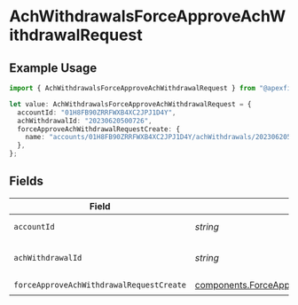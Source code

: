 # AchWithdrawalsForceApproveAchWithdrawalRequest

## Example Usage

```typescript
import { AchWithdrawalsForceApproveAchWithdrawalRequest } from "@apexfintechsolutions/ascend-sdk/models/operations";

let value: AchWithdrawalsForceApproveAchWithdrawalRequest = {
  accountId: "01H8FB90ZRRFWXB4XC2JPJ1D4Y",
  achWithdrawalId: "20230620500726",
  forceApproveAchWithdrawalRequestCreate: {
    name: "accounts/01H8FB90ZRRFWXB4XC2JPJ1D4Y/achWithdrawals/20230620500726",
  },
};
```

## Fields

| Field                                                                                                                  | Type                                                                                                                   | Required                                                                                                               | Description                                                                                                            | Example                                                                                                                |
| ---------------------------------------------------------------------------------------------------------------------- | ---------------------------------------------------------------------------------------------------------------------- | ---------------------------------------------------------------------------------------------------------------------- | ---------------------------------------------------------------------------------------------------------------------- | ---------------------------------------------------------------------------------------------------------------------- |
| `accountId`                                                                                                            | *string*                                                                                                               | :heavy_check_mark:                                                                                                     | The account id.                                                                                                        | 01H8FB90ZRRFWXB4XC2JPJ1D4Y                                                                                             |
| `achWithdrawalId`                                                                                                      | *string*                                                                                                               | :heavy_check_mark:                                                                                                     | The achWithdrawal id.                                                                                                  | 20230620500726                                                                                                         |
| `forceApproveAchWithdrawalRequestCreate`                                                                               | [components.ForceApproveAchWithdrawalRequestCreate](../../models/components/forceapproveachwithdrawalrequestcreate.md) | :heavy_check_mark:                                                                                                     | N/A                                                                                                                    |                                                                                                                        |